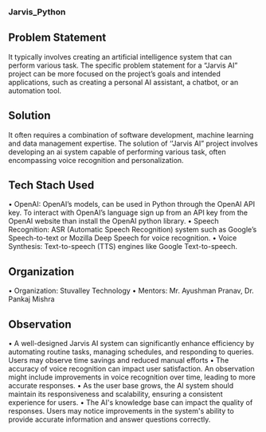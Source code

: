 ### Jarvis_Python
## Problem Statement 
It typically involves creating an artificial intelligence system that can perform various task. The specific problem statement for a “Jarvis AI” project can be more focused on the project’s goals and intended applications, such as creating a personal AI assistant, a chatbot, or an automation tool.
## Solution 
It often requires a combination of software development, machine learning and data management expertise. The solution of ‘’Jarvis AI” project involves developing an ai system capable of performing various task, often encompassing voice recognition and personalization.
## Tech Stach Used
•	OpenAI: OpenAI’s models, can be used in Python through the OpenAI API key. To interact with OpenAI’s language sign up from an API key from the OpenAI website than install the OpenAI python library.
•	Speech Recognition: ASR (Automatic Speech Recognition) system such as Google’s Speech-to-text or Mozilla Deep Speech for voice recognition.
•	Voice Synthesis: Text-to-speech (TTS) engines like Google Text-to-speech.
## Organization
•	Organization: Stuvalley Technology •	Mentors: Mr. Ayushman Pranav, Dr. Pankaj Mishra
## Observation
•	A well-designed Jarvis AI system can significantly enhance efficiency by automating routine tasks, managing schedules, and responding to queries. Users may observe time savings and reduced manual efforts
•	The accuracy of voice recognition can impact user satisfaction. An observation might include improvements in voice recognition over time, leading to more accurate responses.
•	As the user base grows, the AI system should maintain its responsiveness and scalability, ensuring a consistent experience for users.
•	The AI's knowledge base can impact the quality of responses. Users may notice improvements in the system's ability to provide accurate information and answer questions correctly.

